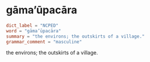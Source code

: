 # gāma’ūpacāra

``` toml
dict_label = "NCPED"
word = "gāma’ūpacāra"
summary = "the environs; the outskirts of a village."
grammar_comment = "masculine"
```

the environs; the outskirts of a village.

